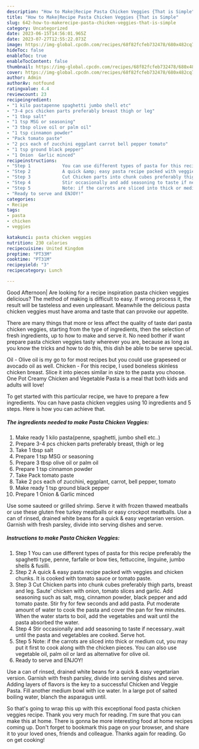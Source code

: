 ```yaml
---
description: "How to Make|Recipe Pasta Chicken Veggies {That is Simple"
title: "How to Make|Recipe Pasta Chicken Veggies {That is Simple"
slug: 642-how-to-makerecipe-pasta-chicken-veggies-that-is-simple
category: Uncategorized
date: 2023-06-15T14:56:01.965Z
date: 2023-07-27T12:55:22.073Z
image: https://img-global.cpcdn.com/recipes/68f82fcfeb732478/680x482cq70/pasta-chicken-veggies-recipe-main-photo.jpg
hideToc: false
enableToc: true
enableTocContent: false
thumbnail: https://img-global.cpcdn.com/recipes/68f82fcfeb732478/680x482cq70/pasta-chicken-veggies-recipe-main-photo.jpg
cover: https://img-global.cpcdn.com/recipes/68f82fcfeb732478/680x482cq70/pasta-chicken-veggies-recipe-main-photo.jpg
author: Admin
authorAv: notfound
ratingvalue: 4.4
reviewcount: 23
recipeingredient:
- "1 kilo pastapenne spaghetti jumbo shell etc"
- "3-4 pcs chicken parts preferably breast thigh or leg"
- "1 tbsp salt"
- "1 tsp MSG or seasoning"
- "3 tbsp olive oil or palm oil"
- "1 tsp cinnamon powder"
- "Pack tomato paste"
- "2 pcs each of zucchini eggplant carrot bell pepper tomato"
- "1 tsp ground black pepper"
- "1 Onion  Garlic minced"
recipeinstructions:
- "Step 1            You can use different types of pasta for this recipe preferably the spaghetti type, penne, farfalle or bow ties, fettuccine, linguine, jumbo shells &amp; fusilli."
- "Step 2            A quick &amp; easy pasta recipe packed with veggies and chicken chunks. It is cooked with tomato sauce or tomato paste."
- "Step 3            Cut Chicken parts into chunk cubes preferably thigh parts, breast and leg. Saute&#39; chicken with onion, tomato slices and garlic. Add seasoning such as salt, msg, cinnamon powder, black pepper and add tomato paste. Stir fry for few seconds and add pasta. Put moderate amount of water to cook the pasta and cover the pan for few minutes. When the water starts to boil, add the vegetables and wait until the pasta absorbed the water."
- "Step 4            Stir occasionally and add seasoning to taste if necessary..wait until the pasta and vegetables are cooked. Serve hot."
- "Step 5            Note: if the carrots are sliced into thick or medium cut, you may put it first to cook along with the chicken pieces. You can also use vegetable oil, palm oil or lard as alternative for olive oil."
- "Ready to serve and ENJOY!"
categories:
- Recipe
tags:
- pasta
- chicken
- veggies

katakunci: pasta chicken veggies 
nutrition: 230 calories
recipecuisine: United Kingdom
preptime: "PT33M"
cooktime: "PT31M"
recipeyield: "3"
recipecategory: Lunch

---
```



Good Afternoon| Are looking for a recipe inspiration pasta chicken veggies delicious? The method of making is difficult to easy. If wrong process it, the result will be tasteless and even unpleasant. Meanwhile the delicious pasta chicken veggies must have aroma and taste that can provoke our appetite.






There are many things that more or less affect the quality of taste dari pasta chicken veggies, starting from the type of ingredients, then the selection of fresh ingredients, up to how to make and serve it. No need bother if want prepare pasta chicken veggies tasty wherever you are, because as long as you know the tricks and how to do this, this dish be able to be serve  special.


Oil - Olive oil is my go to for most recipes but you could use grapeseed or avocado oil as well. Chicken - For this recipe, I used boneless skinless chicken breast. Slice it into pieces similar in size to the pasta you choose. One Pot Creamy Chicken and Vegetable Pasta is a meal that both kids and adults will love!


To get started with this particular recipe, we have to prepare a few ingredients. You can have pasta chicken veggies using 10 ingredients and 5 steps. Here is how you can achieve that.

<!--inarticleads1-->

##### The ingredients needed to make Pasta Chicken Veggies:

1. Make ready 1 kilo pasta(penne, spaghetti, jumbo shell etc..)
1. Prepare 3-4 pcs chicken parts preferably breast, thigh or leg
1. Take 1 tbsp salt
1. Prepare 1 tsp MSG or seasoning
1. Prepare 3 tbsp olive oil or palm oil
1. Prepare 1 tsp cinnamon powder
1. Take Pack tomato paste
1. Take 2 pcs each of zucchini, eggplant, carrot, bell pepper, tomato
1. Make ready 1 tsp ground black pepper
1. Prepare 1 Onion &amp; Garlic minced


Use some sauteed or grilled shrimp. Serve it with frozen thawed meatballs or use these gluten free turkey meatballs or easy crockpot meatballs. Use a can of rinsed, drained white beans for a quick &amp; easy vegetarian version. Garnish with fresh parsley, divide into serving dishes and serve. 

<!--inarticleads2-->

##### Instructions to make Pasta Chicken Veggies:

1. Step 1            You can use different types of pasta for this recipe preferably the spaghetti type, penne, farfalle or bow ties, fettuccine, linguine, jumbo shells &amp; fusilli.
1. Step 2            A quick &amp; easy pasta recipe packed with veggies and chicken chunks. It is cooked with tomato sauce or tomato paste.
1. Step 3            Cut Chicken parts into chunk cubes preferably thigh parts, breast and leg. Saute&#39; chicken with onion, tomato slices and garlic. Add seasoning such as salt, msg, cinnamon powder, black pepper and add tomato paste. Stir fry for few seconds and add pasta. Put moderate amount of water to cook the pasta and cover the pan for few minutes. When the water starts to boil, add the vegetables and wait until the pasta absorbed the water.
1. Step 4            Stir occasionally and add seasoning to taste if necessary..wait until the pasta and vegetables are cooked. Serve hot.
1. Step 5            Note: if the carrots are sliced into thick or medium cut, you may put it first to cook along with the chicken pieces. You can also use vegetable oil, palm oil or lard as alternative for olive oil.
1. Ready to serve and ENJOY!

Use a can of rinsed, drained white beans for a quick &amp; easy vegetarian version. Garnish with fresh parsley, divide into serving dishes and serve. Adding layers of flavors is the key to a successful Chicken and Veggie Pasta. Fill another medium bowl with ice water. In a large pot of salted boiling water, blanch the asparagus until. 

So that's going to wrap this up with this exceptional food pasta chicken veggies recipe. Thank you very much for reading. I'm sure that you can make this at home. There is gonna be more interesting food at home recipes coming up. Don't forget to bookmark this page on your browser, and share it to your loved ones, friends and colleague. Thanks again for reading. Go on get cooking!
